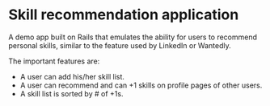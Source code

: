 # Skill recommendation application

A demo app built on Rails that emulates the ability for users to recommend personal skills, similar to the feature used by LinkedIn or Wantedly.

The important features are:
- A user can add his/her skill list.
- A user can recommend and can +1 skills on profile pages of other users.
- A skill list is sorted by # of +1s.